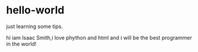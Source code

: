 # hello-world
just learning some tips.

hi iam Isaac Smith,i love phython and html and i will be the best programmer in the world!
